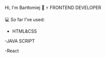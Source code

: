 Hi, I'm Bartłomiej 👋
⚡ FRONTEND DEVELOPER

💻 So far I've used:

 - HTML&CSS

 -JAVA SCRIPT
 
 -React
